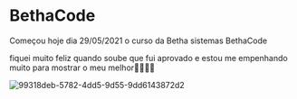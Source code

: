 # BethaCode

Começou hoje dia 29/05/2021 o curso da Betha sistemas BethaCode 

fiquei muito feliz quando soube que fui aprovado e estou me empenhando muito para mostrar o meu melhor🤩🤓👨‍💻

![99318deb-5782-4dd5-9d55-9dd6143872d2](https://user-images.githubusercontent.com/61843626/120083157-19316c80-c09d-11eb-8327-32506ad68998.jpg)
